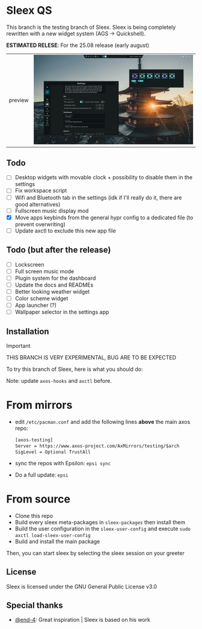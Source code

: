 # Sleex QS

This branch is the testing branch of Sleex. Sleex is being completely rewritten with a new widget system (AGS -> Quickshell). 

**ESTIMATED RELESE**: For the 25.08 release (early august)

|     | |
|-----|-|
|preview | ![preview](.github/sleex1.png) |

## Todo

- [ ] Desktop widgets with movable clock + possibility to disable them in the settings
- [ ] Fix workspace script
- [ ] Wifi and Bluetooth tab in the settings (idk if I'll really do it, there are good alternatives)
- [ ] Fullscreen music display mod
- [x] Move apps keybinds from the general hypr config to a dedicated file (to prevent overwriting)
- [ ] Update axctl to exclude this new app file

## Todo (but after the release)
- [ ] Lockscreen
- [ ] Full screen music mode
- [ ] Plugin system for the dashboard
- [ ] Update the docs and READMEs
- [ ] Better looking weather widget
- [ ] Color scheme widget
- [ ] App launcher (?)
- [ ] Wallpaper selector in the settings app

## Installation

> [!IMPORTANT]
> THIS BRANCH IS VERY EXPERIMENTAL, BUG ARE TO BE EXPECTED

To try this branch of Sleex, here is what you should do:

Note: update `axos-hooks` and `axctl` before.

# From mirrors

- edit `/etc/pacman.conf` and add the following lines **above** the main axos repo:
  ```
  [axos-testing]
  Server = https://www.axos-project.com/AxMirrors/testing/$arch
  SigLevel = Optional TrustAll
  ```

- sync the repos with Epsilon: `epsi sync`
- Do a full update: `epsi`

# From source

- Clone this repo
- Build every sleex meta-packages in `sleex-packages` then install them
- Build the user configuration in the `sleex-user-config` and execute `sudo axctl load-sleex-user-config`
- Build and install the main package

Then, you can start sleex by selecting the sleex session on your greeter

## License
Sleex is licensed under the GNU General Public License v3.0

## Special thanks
- [@end-4](https://github.com/end-4/): Great inspiration | Sleex is based on his work
